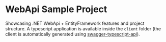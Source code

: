 # WebApi Sample Project

Showcasing .NET WebApi + EntityFramework features and project structure. A typescript application is available inside the `client` folder (the client is automatically generated using [swagger-typescript-api](https://github.com/acacode/swagger-typescript-api)).
